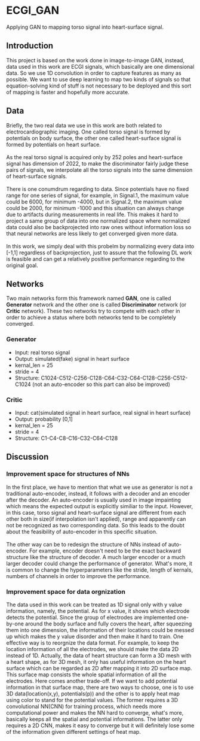 # ECGI_GAN
Applying GAN to mapping torso signal into heart-surface signal.

## Introduction
This project is based on the work done in image-to-image GAN, instead, data used in this work are ECGI signals, which basically are one dimensional data. So we use 1D convolution in order to capture features as many as possible. We want to use deep learning to map two kinds of signals so that equation-solving kind of stuff is not necessary to be deployed and this sort of mapping is faster and hopefully more accurate.

## Data
Briefly, the two real data we use in this work are both related to electrocardiographic imaging. One called torso signal is formed by potentials on body surface, the other one called heart-surface signal is formed by potentials on heart surface. 
<br><br>
As the real torso signal is acquired only by 252 poles and heart-surface signal has dimension of 2022, to make the discriminator       fairly judge these pairs of signals, we interpolate all the torso signals into the same dimension of heart-surface signals.
<br><br>
There is one conumdrum regarding to data. Since potentials have no fixed range for one series of signal, for example, in Signal.1, the maximum value could be 6000, for minimum -4000, but in Signal.2, the maximum value could be 2000, for minimum -1000 and this situation can always change due to artifacts during measurements in real life. This makes it hard to project a same group of data into one normalized space where normalized data could also be backprojected into raw ones without information loss so that neural networks are less likely to get converged given more data.
<br><br>
In this work, we simply deal with this probelm by normalizing every data into [-1,1] regardless of backprojection, just to assure that the following DL work is feasible and can get a relatively positive performance regarding to the original goal.

## Networks
Two main networks form this framework named **GAN**, one is called **Generator** network and the other one is called **Discriminator** network (or **Critic** network). These two networks try to compete with each other in order to achieve a status where both networks tend to be completely converged.

### Generator
* Input: real torso signal
* Output: simulated(fake) signal in heart surface
* kernal_len = 25
* stride = 4
* Structure: C1024-C512-C256-C128-C64-C32-C64-C128-C256-C512-C1024 (not an auto-encoder so this part can also be improved)

### Critic
* Input: cat(simulated signal in heart surface, real signal in heart surface)
* Output: probability [0,1]
* kernal_len = 25
* stride = 4
* Structure: C1-C4-C8-C16-C32-C64-C128

## Discussion
### Improvement space for structures of NNs
In the first place, we have to mention that what we use as generator is not a traditional auto-encoder, instead, it follows with a decoder and an encoder after the decoder. An auto-encoder is usually used in image impainting which means the expected output is explicitly similiar to the input. However, in this case, torso signal and heart-surface signal are different from each other both in size(if interpolation isn't applied), range and apparently can not be recognized as two corresponding data. So this leads to the doubt about the feasibility of auto-encoder in this specific situation.
<br><br>
The other way can be to redesign the structure of NNs instead of auto-encoder. For example, encoder doesn't need to be the exact backward structure like the structure of decoder. A much larger encoder or a much larger decoder could change the performance of generator. What's more, it is common to change the hyperparameters like the stride, length of kernals, numbers of channels in order to improve the performance.

### Improvement space for data orgnization
The data used in this work can be treated as 1D signal only with y value information, namely, the potential. As for x value, it shows which electrode detects the potential. Since the group of electrodes are implemented one-by-one around the body surface and fully covers the heart, after squeezing them into one dimension, the information of their locations could be messed up which makes the y value disorder and then make it hard to train. One effective way is to reorgnize the data format. For example, to keep the location information of all the electrodes, we should make the data 2D instead of 1D. Actually, the data of heart structure can form a 3D mesh with a heart shape, as for 3D mesh, it only has useful information on the heart surface which can be regarded as 2D after mapping it into 2D surface map. This surface map consists the whole spatial information of all the electrodes. Here comes another trade-off. If we want to add potential information in that surface map, there are two ways to choose, one is to use 3D data(location(x,y), potentials(p)) and the other is to apply heat map using color to stand for the potential values. The former requires a 3D convolutional NN(CNN) for training process, which needs more computational power and makes the NN hard to converge, what's more, basically keeps all the spatial and potential informations. The latter only requires a 2D CNN, makes it easy to converge but it will definitely lose some of the information given different settings of heat map.


